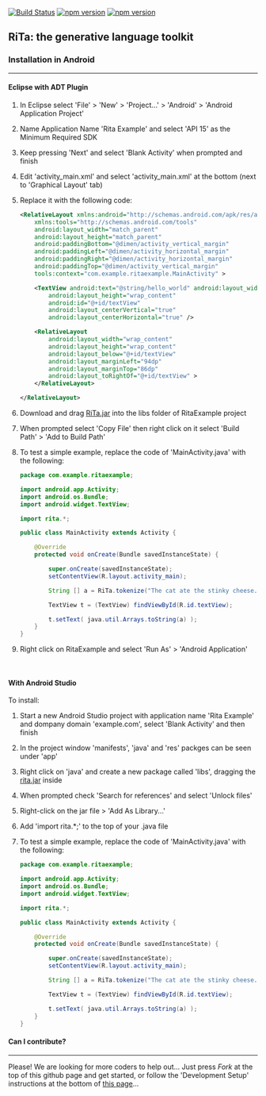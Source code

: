 [![Build Status](https://travis-ci.org/dhowe/RiTa.svg?branch=master)](https://travis-ci.org/dhowe/RiTa) <a href="http://www.gnu.org/licenses/gpl-3.0.en.html"><img src="https://img.shields.io/badge/license-GPL-orange.svg" alt="npm version"></a> <a href="https://www.npmjs.com/package/rita"><img src="https://img.shields.io/npm/v/rita.svg" alt="npm version"></a>

## RiTa: the generative language toolkit

### Installation in Android
--------
#### Eclipse with ADT Plugin

1. In Eclipse select 'File' > 'New' > 'Project...' > 'Android' > 'Android Application Project'

2. Name Application Name 'Rita Example' and select 'API 15' as the Minimum Required SDK

3. Keep pressing 'Next' and select 'Blank Activity' when prompted and finish

4. Edit 'activity_main.xml' and select 'activity_main.xml' at the bottom (next to 'Graphical Layout' tab)

5. Replace it with the following code:
	```xml
	<RelativeLayout xmlns:android="http://schemas.android.com/apk/res/android"
	    xmlns:tools="http://schemas.android.com/tools"
	    android:layout_width="match_parent"
	    android:layout_height="match_parent"
	    android:paddingBottom="@dimen/activity_vertical_margin"
	    android:paddingLeft="@dimen/activity_horizontal_margin"
	    android:paddingRight="@dimen/activity_horizontal_margin"
	    android:paddingTop="@dimen/activity_vertical_margin"
	    tools:context="com.example.ritaexample.MainActivity" >

	    <TextView android:text="@string/hello_world" android:layout_width="wrap_content"
	        android:layout_height="wrap_content"
	        android:id="@+id/textView"
	        android:layout_centerVertical="true"
	        android:layout_centerHorizontal="true" />

	    <RelativeLayout
	        android:layout_width="wrap_content"
	        android:layout_height="wrap_content"
	        android:layout_below="@+id/textView"
	        android:layout_marginLeft="94dp"
	        android:layout_marginTop="86dp"
	        android:layout_toRightOf="@+id/textView" >
	    </RelativeLayout>

	</RelativeLayout>
	```
6. Download and drag [RiTa.jar](http://rednoise.org/rita/download/rita.jar) into the libs folder of RitaExample project

7. When prompted select 'Copy File' then right click on it select 'Build Path' > 'Add to Build Path'

8. To test a simple example, replace the code of 'MainActivity.java' with the following:
	```java
	package com.example.ritaexample;

	import android.app.Activity;
	import android.os.Bundle;
	import android.widget.TextView;

	import rita.*;

	public class MainActivity extends Activity {

		@Override
		protected void onCreate(Bundle savedInstanceState) {

			super.onCreate(savedInstanceState);
			setContentView(R.layout.activity_main);

	        String [] a = RiTa.tokenize("The cat ate the stinky cheese.");

	        TextView t = (TextView) findViewById(R.id.textView);

	        t.setText( java.util.Arrays.toString(a) );
		}
	}
	```
9. Right click on RitaExample and select 'Run As' > 'Android Application'

&nbsp;

#### With Android Studio

To install:

1. Start a new Android Studio project with application name 'Rita Example' and dompany domain 'example.com', select 'Blank Activity' and then finish

2. In the project window 'manifests', 'java' and 'res' packges can be seen under 'app'

3. Right click on 'java' and create a new package called 'libs', dragging the [rita.jar](http://rednoise.org/rita/download/rita.jar) inside

4. When prompted check 'Search for references' and select 'Unlock files'

5. Right-click on the jar file > 'Add As Library...'

6. Add 'import rita.*;' to the top of your .java file

7. To test a simple example, replace the code of 'MainActivity.java' with the following:
	```java
	package com.example.ritaexample;

	import android.app.Activity;
	import android.os.Bundle;
	import android.widget.TextView;

	import rita.*;

	public class MainActivity extends Activity {

		@Override
		protected void onCreate(Bundle savedInstanceState) {

			super.onCreate(savedInstanceState);
			setContentView(R.layout.activity_main);

	        String [] a = RiTa.tokenize("The cat ate the stinky cheese.");

	        TextView t = (TextView) findViewById(R.id.textView);

	        t.setText( java.util.Arrays.toString(a) );
		}
	}
	```


#### Can I contribute?
--------
Please! We are looking for more coders to help out... Just press *Fork* at the top of this github page and get started, or follow the 'Development Setup' instructions at the bottom of [this page](https://github.com/dhowe/RiTa)...
